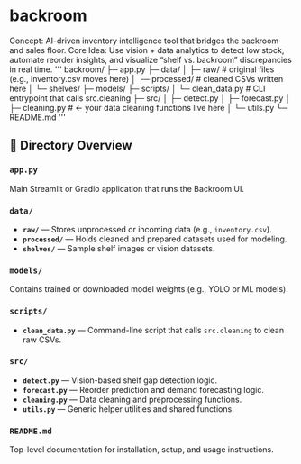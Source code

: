 # backroom
Concept: AI-driven inventory intelligence tool that bridges the backroom and sales floor.  Core Idea: Use vision + data analytics to detect low stock, automate reorder insights, and visualize “shelf vs. backroom” discrepancies in real time. 
'''
backroom/
 ├─ app.py
 ├─ data/
 │   ├─ raw/            # original files (e.g., inventory.csv moves here)
 │   ├─ processed/      # cleaned CSVs written here
 │   └─ shelves/
 ├─ models/
 ├─ scripts/
 │   └─ clean_data.py   # CLI entrypoint that calls src.cleaning
 ├─ src/
 │   ├─ detect.py
 │   ├─ forecast.py
 │   ├─ cleaning.py     # ← your data cleaning functions live here
 │   └─ utils.py
 └─ README.md
'''
## 🧾 Directory Overview

### `app.py`
Main Streamlit or Gradio application that runs the Backroom UI.

### `data/`
- **`raw/`** — Stores unprocessed or incoming data (e.g., `inventory.csv`).
- **`processed/`** — Holds cleaned and prepared datasets used for modeling.
- **`shelves/`** — Sample shelf images or vision datasets.

### `models/`
Contains trained or downloaded model weights (e.g., YOLO or ML models).

### `scripts/`
- **`clean_data.py`** — Command-line script that calls `src.cleaning` to clean raw CSVs.

### `src/`
- **`detect.py`** — Vision-based shelf gap detection logic.  
- **`forecast.py`** — Reorder prediction and demand forecasting logic.  
- **`cleaning.py`** — Data cleaning and preprocessing functions.  
- **`utils.py`** — Generic helper utilities and shared functions.

### `README.md`
Top-level documentation for installation, setup, and usage instructions.
